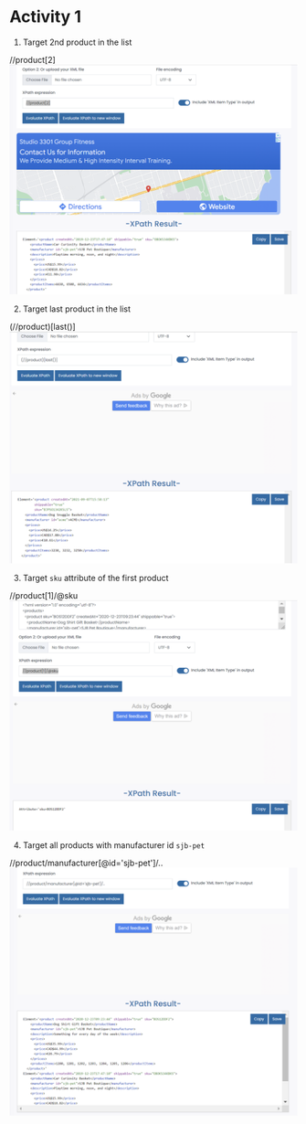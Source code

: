 # Activity 1

1. Target 2nd product in the list

//product[2]
![image info](../assets/activity1_1.png)

2. Target last product in the list

(//product)[last()]
![image info](../assets/activity1_2.png)

3. Target `sku` attribute of the first product

//product[1]/@sku
![image info](../assets/activity1_3.png)

4. Target all products with manufacturer id `sjb-pet`

//product/manufacturer[@id='sjb-pet']/..
![image info](../assets/activity1_4.png)


